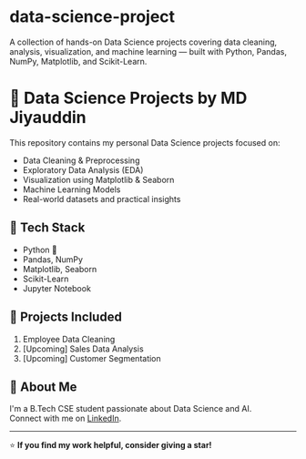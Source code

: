 # data-science-project
A collection of hands-on Data Science projects covering data cleaning, analysis, visualization, and machine learning — built with Python, Pandas, NumPy, Matplotlib, and Scikit-Learn.


# 🧠 Data Science Projects by MD Jiyauddin

This repository contains my personal Data Science projects focused on:
- Data Cleaning & Preprocessing
- Exploratory Data Analysis (EDA)
- Visualization using Matplotlib & Seaborn
- Machine Learning Models
- Real-world datasets and practical insights

## 🔧 Tech Stack
- Python 🐍
- Pandas, NumPy
- Matplotlib, Seaborn
- Scikit-Learn
- Jupyter Notebook

## 📁 Projects Included
1. Employee Data Cleaning
2. [Upcoming] Sales Data Analysis
3. [Upcoming] Customer Segmentation

## 🚀 About Me
I'm a B.Tech CSE student passionate about Data Science and AI.  
Connect with me on [LinkedIn](www.linkedin.com/in/
).

---

⭐ **If you find my work helpful, consider giving a star!**


